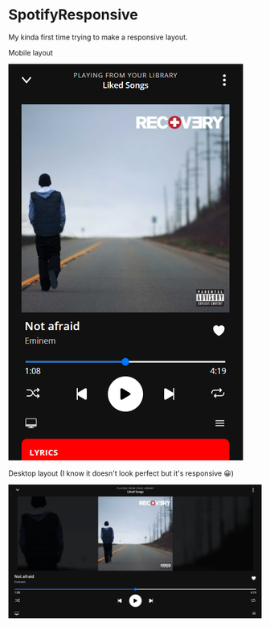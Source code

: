 # SpotifyResponsive
My kinda first time trying to make a responsive layout.

Mobile layout

![screenshot 1](./screenshots/1.PNG)

Desktop layout (I know it doesn't look perfect but it's responsive 😀)

![screenshot 2](./screenshots/2.PNG)
